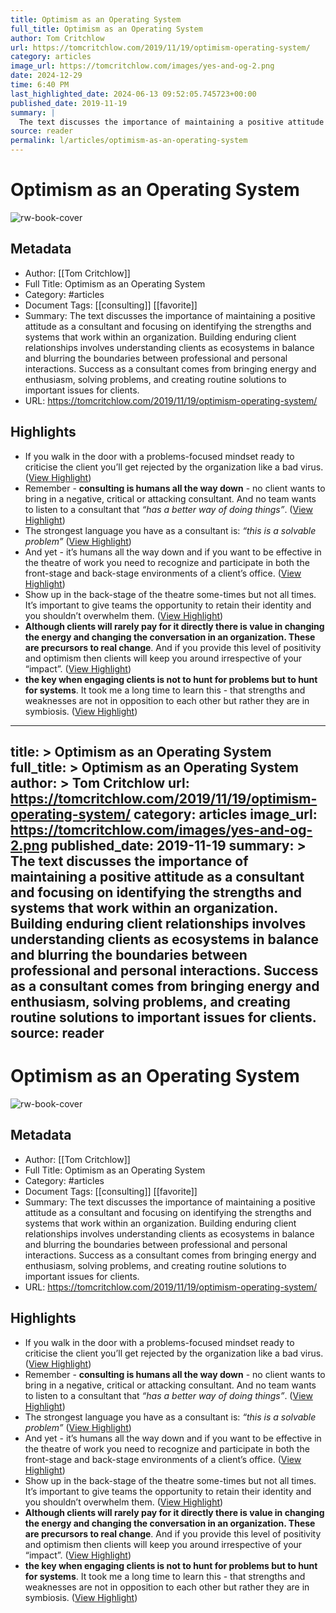 ```yaml
---
title: Optimism as an Operating System
full_title: Optimism as an Operating System
author: Tom Critchlow
url: https://tomcritchlow.com/2019/11/19/optimism-operating-system/
category: articles
image_url: https://tomcritchlow.com/images/yes-and-og-2.png
date: 2024-12-29
time: 6:40 PM
last_highlighted_date: 2024-06-13 09:52:05.745723+00:00
published_date: 2019-11-19
summary: |
  The text discusses the importance of maintaining a positive attitude as a consultant and focusing on identifying the strengths and systems that work within an organization. Building enduring client relationships involves understanding clients as ecosystems in balance and blurring the boundaries between professional and personal interactions. Success as a consultant comes from bringing energy and enthusiasm, solving problems, and creating routine solutions to important issues for clients.
source: reader
permalink: l/articles/optimism-as-an-operating-system
---
```

# Optimism as an Operating System

![rw-book-cover](https://tomcritchlow.com/images/yes-and-og-2.png)

## Metadata
- Author: [[Tom Critchlow]]
- Full Title: Optimism as an Operating System
- Category: #articles
- Document Tags: [[consulting]] [[favorite]] 
- Summary: The text discusses the importance of maintaining a positive attitude as a consultant and focusing on identifying the strengths and systems that work within an organization. Building enduring client relationships involves understanding clients as ecosystems in balance and blurring the boundaries between professional and personal interactions. Success as a consultant comes from bringing energy and enthusiasm, solving problems, and creating routine solutions to important issues for clients.
- URL: https://tomcritchlow.com/2019/11/19/optimism-operating-system/

## Highlights
- If you walk in the door with a problems-focused mindset ready to criticise the client you’ll get rejected by the organization like a bad virus. ([View Highlight](https://read.readwise.io/read/01j08fx4ag9b85v2xv7b3fwhr6))
- Remember - **consulting is humans all the way down** - no client wants to bring in a negative, critical or attacking consultant. And no team wants to listen to a consultant that *“has a better way of doing things”*. ([View Highlight](https://read.readwise.io/read/01j08fxe1rqyd7afj1c3cbjjj8))
- The strongest language you have as a consultant is:
  *“this is a solvable problem”* ([View Highlight](https://read.readwise.io/read/01j08fz1zt4kd3af8e05xt953a))
- And yet - it’s humans all the way down and if you want to be effective in the theatre of work you need to recognize and participate in both the front-stage and back-stage environments of a client’s office. ([View Highlight](https://read.readwise.io/read/01j08fzyzr3tz50hx6qmp49x2x))
- Show up in the back-stage of the theatre some-times but not all times. It’s important to give teams the opportunity to retain their identity and you shouldn’t overwhelm them. ([View Highlight](https://read.readwise.io/read/01j08g3xk1mj373ba637jwvjkm))
- **Although clients will rarely pay for it directly there is value in changing the energy and changing the conversation in an organization. These are precursors to real change**. And if you provide this level of positivity and optimism then clients will keep you around irrespective of your “impact”. ([View Highlight](https://read.readwise.io/read/01j08g50gt9h1z34wafjdj4m0f))
- **the key when engaging clients is not to hunt for problems but to hunt for systems**.
  It took me a long time to learn this - that strengths and weaknesses are not in opposition to each other but rather they are in symbiosis. ([View Highlight](https://read.readwise.io/read/01j08g5xv4dvqkb4br1ark58ty))


---
title: >
  Optimism as an Operating System
full_title: >
  Optimism as an Operating System
author: >
  Tom Critchlow
url: https://tomcritchlow.com/2019/11/19/optimism-operating-system/
category: articles
image_url: https://tomcritchlow.com/images/yes-and-og-2.png
published_date: 2019-11-19
summary: >
  The text discusses the importance of maintaining a positive attitude as a consultant and focusing on identifying the strengths and systems that work within an organization. Building enduring client relationships involves understanding clients as ecosystems in balance and blurring the boundaries between professional and personal interactions. Success as a consultant comes from bringing energy and enthusiasm, solving problems, and creating routine solutions to important issues for clients.
source: reader
---
# Optimism as an Operating System

![rw-book-cover](https://tomcritchlow.com/images/yes-and-og-2.png)

## Metadata
- Author: [[Tom Critchlow]]
- Full Title: Optimism as an Operating System
- Category: #articles
- Document Tags: [[consulting]] [[favorite]] 
- Summary: The text discusses the importance of maintaining a positive attitude as a consultant and focusing on identifying the strengths and systems that work within an organization. Building enduring client relationships involves understanding clients as ecosystems in balance and blurring the boundaries between professional and personal interactions. Success as a consultant comes from bringing energy and enthusiasm, solving problems, and creating routine solutions to important issues for clients.
- URL: https://tomcritchlow.com/2019/11/19/optimism-operating-system/

## Highlights
- If you walk in the door with a problems-focused mindset ready to criticise the client you’ll get rejected by the organization like a bad virus. ([View Highlight](https://read.readwise.io/read/01j08fx4ag9b85v2xv7b3fwhr6))
- Remember - **consulting is humans all the way down** - no client wants to bring in a negative, critical or attacking consultant. And no team wants to listen to a consultant that *“has a better way of doing things”*. ([View Highlight](https://read.readwise.io/read/01j08fxe1rqyd7afj1c3cbjjj8))
- The strongest language you have as a consultant is:
  *“this is a solvable problem”* ([View Highlight](https://read.readwise.io/read/01j08fz1zt4kd3af8e05xt953a))
- And yet - it’s humans all the way down and if you want to be effective in the theatre of work you need to recognize and participate in both the front-stage and back-stage environments of a client’s office. ([View Highlight](https://read.readwise.io/read/01j08fzyzr3tz50hx6qmp49x2x))
- Show up in the back-stage of the theatre some-times but not all times. It’s important to give teams the opportunity to retain their identity and you shouldn’t overwhelm them. ([View Highlight](https://read.readwise.io/read/01j08g3xk1mj373ba637jwvjkm))
- **Although clients will rarely pay for it directly there is value in changing the energy and changing the conversation in an organization. These are precursors to real change**. And if you provide this level of positivity and optimism then clients will keep you around irrespective of your “impact”. ([View Highlight](https://read.readwise.io/read/01j08g50gt9h1z34wafjdj4m0f))
- **the key when engaging clients is not to hunt for problems but to hunt for systems**.
  It took me a long time to learn this - that strengths and weaknesses are not in opposition to each other but rather they are in symbiosis. ([View Highlight](https://read.readwise.io/read/01j08g5xv4dvqkb4br1ark58ty))


